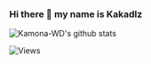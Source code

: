 ### Hi there 👋 my name is Kakadlz

![Kamona-WD's github stats](https://github-readme-stats.vercel.app/api?username=godgodwinter&show_icons=true&theme=default&include_all_commits=true)

![Views](https://komarev.com/ghpvc/?username=godgodwinter)


<!--
**godgodwinter/godgodwinter** is a ✨ _special_ ✨ repository because its `README.md` (this file) appears on your GitHub profile.

Here are some ideas to get you started:

- 🔭 I’m currently working on ...
- 🌱 I’m currently learning ...
- 👯 I’m looking to collaborate on ...
- 🤔 I’m looking for help with ...
- 💬 Ask me about ...
- 📫 How to reach me: ...
- 😄 Pronouns: ...
- ⚡ Fun fact: ...
-->
